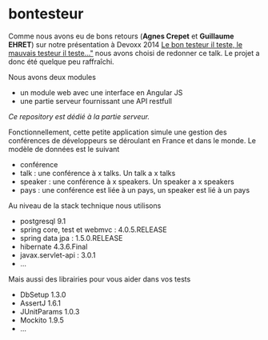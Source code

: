 bontesteur
==========

Comme nous avons eu de bons retours (**Agnes Crepet** et **Guillaume EHRET**) sur notre présentation à Devoxx 2014  <a href="http://cfp.devoxx.fr/devoxxfr2014/talk/BBV-277/Le%20bon%20testeur%20il%20teste....%20et%20le%20mauvais%20testeur%20il%20teste%20aussi...">Le bon testeur il teste, le mauvais testeur il teste..."</a> nous avons choisi de redonner ce talk. Le projet a donc été quelque peu raffraîchi.

Nous avons deux modules

* un module web avec une interface en Angular JS
* une partie serveur fournissant une API restfull

_Ce repository est dédié à la partie serveur._

Fonctionnellement, cette petite application simule une gestion des conférences de développeurs se déroulant en France et dans le monde. Le modèle de données est le suivant

* conférence
* talk : une conférence à x talks. Un talk a x talks
* speaker : une conférence à x speakers. Un speaker a x speakers
* pays : une conférence est liée à un pays, un speaker est lié à un pays

Au niveau de la stack technique nous utilisons

* postgresql 9.1
* spring core, test et webmvc : 4.0.5.RELEASE
* spring data jpa : 1.5.0.RELEASE
* hibernate 4.3.6.Final
* javax.servlet-api : 3.0.1
* ...

Mais aussi des librairies pour vous aider dans vos tests

* DbSetup 1.3.0
* AssertJ 1.6.1
* JUnitParams 1.0.3
* Mockito 1.9.5
* ...

